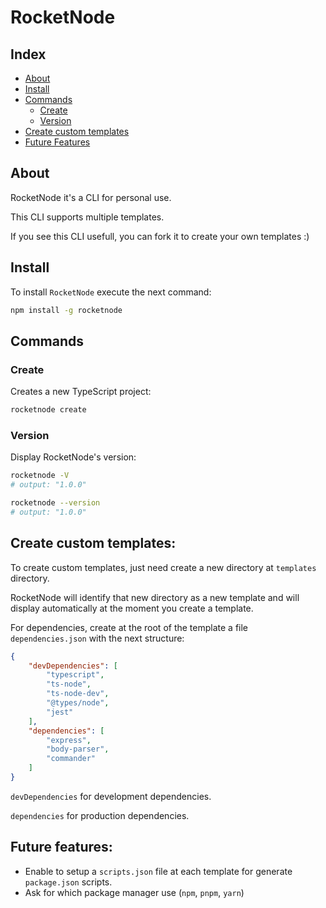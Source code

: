 # RocketNode

## Index

- [About](#about)
- [Install](#install)
- [Commands](#commands)
    - [Create](#create)
    - [Version](#version)
- [Create custom templates](#create-custom-templates)
- [Future Features](#future-features)

## About

RocketNode it's a CLI for personal use.

This CLI supports multiple templates.

If you see this CLI usefull, you can fork it to create your own templates :)

## Install

To install `RocketNode` execute the next command:

```bash
npm install -g rocketnode
```

## Commands


### Create

Creates a new TypeScript project:

```bash
rocketnode create
```


### Version

Display RocketNode's version:

```bash
rocketnode -V
# output: "1.0.0"

rocketnode --version
# output: "1.0.0"
```

## Create custom templates:

To create custom templates, just need create a new directory at `templates` directory.

RocketNode will identify that new directory as a new template and will display automatically at the moment you create a template.

For dependencies, create at the root of the template a file `dependencies.json` with the next structure:

```json
{
    "devDependencies": [
        "typescript",
        "ts-node",
        "ts-node-dev",
        "@types/node",
        "jest"
    ],
    "dependencies": [
        "express",
        "body-parser",
        "commander"
    ]
}
```

`devDependencies` for development dependencies.

`dependencies` for production dependencies.

## Future features:

- Enable to setup a `scripts.json` file at each template for generate `package.json` scripts.
- Ask for which package manager use (`npm`, `pnpm`, `yarn`)
